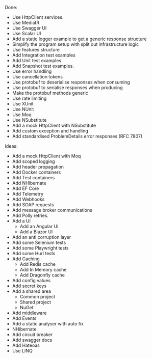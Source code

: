 Done:  
- Use HttpClient services. 
- Use MediatR
- Use Swagger UI
- Use Scalar UI
- Add a static logger example to get a generic response structure
- Simplify the program setup with split out infrastructure logic
- Use features structure
- Add Integration test examples
- Add Unit test examples
- Add Snapshot test examples.
- Use error handling
- Use cancellation tokens
- Use protobuf to deserialise responses when consuming
- Use protobuf to serialise responses when producing
- Make the protobuf methods generic
- Use rate limiting
- Use XUnit
- Use NUnit
- Use Moq
- Use NSubstitute
- Add a mock HttpClient with NSubstitute
- Add custom exception and handling
- Add standardised ProblemDetails error responses (RFC 7807)

Ideas:  
- Add a mock HttpClient with Moq
- Add scoped logging
- Add header propagation
- Add Docker containers
- Add Test containers 
- Add NHibernate
- Add EF Core
- Add Telemetry
- Add Webhooks
- Add SOAP requests
- Add message broker communications
- Add Polly retries.
- Add a UI
    - Add an Angular UI 
    - Add a Blazor UI
- Add an anti corruption layer
- Add some Selenium tests
- Add some Playwright tests
- Add some Hurl tests
- Add Caching
    - Add Redis cache
    - Add In Memory cache
    - Add Dragonfly cache
- Add config values
- Add secret keys
- Add a shared area
    - Common project
    - Shared project
    - NuGet
- Add middleware
- Add Events
- Add a static analyser with auto fix
- NHibernate
- Add circuit breaker
- Add swagger docs
- Add Hateoas
- Use LINQ